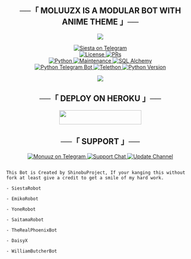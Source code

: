 <h2 align="center">
    ──「 MOLUUZX IS A MODULAR BOT WITH ANIME THEME 」──
</h2>

<p align="center">
  <img src="https://te.legra.ph/file/bd9cbfd276e25644eba08.jpg">
</p>

<p align="center">
<a href="http://t.me/Moluuzx_bot"> <img src="https://github.com/shiinobu/SiestaRobot/blob/siesta/SiestaRobot/resources/siesta-robot.svg" alt="Siesta on Telegram" /> </a></br>
<a href="https://github.com/shiinobu/SiestaRobot/blob/master/LICENSE"> <img src="https://img.shields.io/badge/License-GPLv3-blueviolet?style=for-the-badge" alt="License" /> </a>
<a href="https://makeapullrequest.com"> <img src="https://img.shields.io/badge/PRs-Welcome-yellow?style=for-the-badge" alt="PRs" /></a></br>
<a href="https://www.python.org/"> <img src="https://img.shields.io/badge/Made%20With-Python-orange?style=for-the-badge&logo=python" alt="Python" /> </a>
<a href="https://github.com/MonuuzXd/Moluuzx"> <img src="https://img.shields.io/badge/Maintained-No-lightgrey?style=for-the-badge" alt="Maintenance" /> </a>
<a href="https://docs.sqlalchemy.org/en/14/"> <img src="https://img.shields.io/badge/SQL%20Alchemy-1.4.29-green?style=for-the-badge" alt="SQL Alchemy" /> </a><br>
<a href="https://python-telegram-bot.org"> <img src="https://img.shields.io/badge/PTB-13.10-white?style=for-the-badge&logo=github" alt="Python Telegram Bot" /> </a>
<a href="https://docs.telethon.dev"> <img src="https://img.shields.io/badge/Telethon-1.23.0-red?style=for-the-badge&logo=github" alt="Telethon" /> </a>
<a href="https://docs.python.org"> <img src="https://img.shields.io/badge/Python-3.10.1-purple?style=for-the-badge&logo=python" alt="Python Version" /> </a>
</p>

<p align="center">
  <img src="https://telegra.ph/file/3931976db775cf0955241.jpg">
</p>

<h2 align="center">
    ──「 DEPLOY ON HEROKU 」──
</h2>

<p align="center"><a href="https://heroku.com/deploy?template=https://github.com/shiinobu/SiestaRobot"> <img src="https://img.shields.io/badge/Deploy%20To%20Heroku-purple?style=for-the-badge&logo=heroku" width="220" height="38.45"/></a></p>


<h2 align="center">
    ──「 SUPPORT 」──
</h2>

<p align="center">
<a href="https://t.me/itz_me_monuuz"> <img src="https://img.shields.io/badge/Vain-User-green?style=for-the-badge&logo=telegram" alt="Monuuz on Telegram" /> </a>
<a href="https://t.me/musicstreetgroup"> <img src="https://img.shields.io/badge/Support-Chat-green?style=for-the-badge&logo=telegram" alt="Support Chat" /> </a>
<a href="https://t.me/moonuuuzking"> <img src="https://img.shields.io/badge/Update-Channel-green?style=for-the-badge&logo=telegram" alt="Update Channel" /> </a>
</p>

```

This Bot is Created by ShinobuProject, If your kanging this without fork at least give a credit to get a smile of my hard work. 

- SiestaRobot

- EmikoRobot

- YoneRobot

- SaitamaRobot 

- TheRealPhoenixBot

- DaisyX 

- WilliamButcherBot

```








